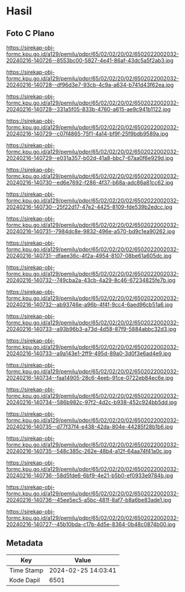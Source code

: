 # Hasil

## Foto C Plano

https://sirekap-obj-formc.kpu.go.id/a129/pemilu/pdpr/65/02/02/20/02/6502022002032-20240216-140726--8553bc00-5827-4e41-86af-43dc5a5f2ab3.jpg

https://sirekap-obj-formc.kpu.go.id/a129/pemilu/pdpr/65/02/02/20/02/6502022002032-20240216-140728--df96d3e7-93cb-4c9a-a634-b741d43f62ea.jpg

https://sirekap-obj-formc.kpu.go.id/a129/pemilu/pdpr/65/02/02/20/02/6502022002032-20240216-140728--331a5f05-833b-4760-a615-ae9c941b1122.jpg

https://sirekap-obj-formc.kpu.go.id/a129/pemilu/pdpr/65/02/02/20/02/6502022002032-20240216-140729--c07f4865-75f1-4a14-bf9f-25f9bdb9589a.jpg

https://sirekap-obj-formc.kpu.go.id/a129/pemilu/pdpr/65/02/02/20/02/6502022002032-20240216-140729--e031a357-b02d-41a8-bbc7-67aa0f6e929d.jpg

https://sirekap-obj-formc.kpu.go.id/a129/pemilu/pdpr/65/02/02/20/02/6502022002032-20240216-140730--ed6e7692-f286-4f37-b68a-adc86a81cc62.jpg

https://sirekap-obj-formc.kpu.go.id/a129/pemilu/pdpr/65/02/02/20/02/6502022002032-20240216-140730--25f22d17-47e2-4425-8109-fde539b2edcc.jpg

https://sirekap-obj-formc.kpu.go.id/a129/pemilu/pdpr/65/02/02/20/02/6502022002032-20240216-140731--7984dc8e-9832-496e-a570-bd9c1ea90262.jpg

https://sirekap-obj-formc.kpu.go.id/a129/pemilu/pdpr/65/02/02/20/02/6502022002032-20240216-140731--dfaee36c-4f2a-4954-8107-08be61a605dc.jpg

https://sirekap-obj-formc.kpu.go.id/a129/pemilu/pdpr/65/02/02/20/02/6502022002032-20240216-140732--749cba2a-43cb-4a29-8c46-67234825fe7b.jpg

https://sirekap-obj-formc.kpu.go.id/a129/pemilu/pdpr/65/02/02/20/02/6502022002032-20240216-140732--ab93746e-a96b-4f4f-9cc4-6aed96cb51a6.jpg

https://sirekap-obj-formc.kpu.go.id/a129/pemilu/pdpr/65/02/02/20/02/6502022002032-20240216-140733--a93b96b3-a73d-4d58-87f9-5884abbc32d3.jpg

https://sirekap-obj-formc.kpu.go.id/a129/pemilu/pdpr/65/02/02/20/02/6502022002032-20240216-140733--a9a143e1-2ff9-495d-89a0-3d0f3e6ad4e9.jpg

https://sirekap-obj-formc.kpu.go.id/a129/pemilu/pdpr/65/02/02/20/02/6502022002032-20240216-140734--faa14905-28c6-4eeb-91ce-0722eb84ec6e.jpg

https://sirekap-obj-formc.kpu.go.id/a129/pemilu/pdpr/65/02/02/20/02/6502022002032-20240216-140734--586b982c-97f2-4d2c-b938-452c924bb5dd.jpg

https://sirekap-obj-formc.kpu.go.id/a129/pemilu/pdpr/65/02/02/20/02/6502022002032-20240216-140735--d77f37f4-e438-42da-804e-44285f28b1b6.jpg

https://sirekap-obj-formc.kpu.go.id/a129/pemilu/pdpr/65/02/02/20/02/6502022002032-20240216-140735--548c385c-262e-48b4-a12f-64aa74f41a0c.jpg

https://sirekap-obj-formc.kpu.go.id/a129/pemilu/pdpr/65/02/02/20/02/6502022002032-20240216-140736--58d5fde6-6bf9-4e21-b5b0-ef0933e9784b.jpg

https://sirekap-obj-formc.kpu.go.id/a129/pemilu/pdpr/65/02/02/20/02/6502022002032-20240216-140736--45ee5ec5-a5bc-481f-8af7-b8a6be83ade1.jpg

https://sirekap-obj-formc.kpu.go.id/a129/pemilu/pdpr/65/02/02/20/02/6502022002032-20240216-140727--45b10bda-c17b-4d5e-8364-0b48c0874b00.jpg


## Metadata

| Key        | Value               |
| ---------- | ------------------- |
| Time Stamp | 2024-02-25 14:03:41 |
| Kode Dapil | 6501                |



